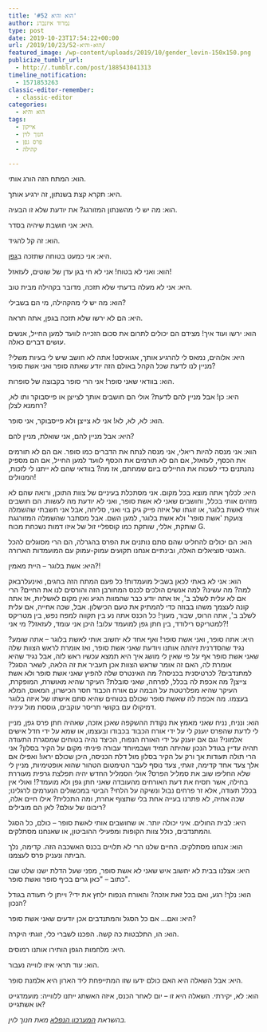 ```yaml
---
title: 'הוא והיא #52'
author: נמרוד איזנברג
type: post
date: 2019-10-23T17:54:22+00:00
url: /2019/10/23/הוא-והיא-52/
featured_image: /wp-content/uploads/2019/10/gender_levin-150x150.png
publicize_tumblr_url:
  - http://.tumblr.com/post/188543041313
timeline_notification:
  - 1571853263
classic-editor-remember:
  - classic-editor
categories:
  - הוא והיא
tags:
  - אייקון
  - חנוך לוין
  - פרס גפן
  - קהילה

---
```

הוא: המתח הזה הורג אותי.

היא: תקרא קצת בשנתון, זה ירגיע אותך.

הוא: מה יש לי מהשנתון המזורגג? את יודעת שלא זו הבעיה.

היא: אני חושבת שיהיה בסדר.

הוא: זה קל להגיד.

היא: אני כמעט בטוחה שתזכה ב[גפן][1].

הוא: ואני לא בטוח! אני לא חי בגן עדן של שוטים, לעזאזל!

היא: אני לא מעלה בדעתי שלא תזכה, מדובר בקהילה מבית טוב.

הוא: מה יש לי מהקהילה, מי הם בשבילי?

היא: הם לא ירשו שלא תזכה בגפן, אתה תראה.

הוא: ירשו ועוד איך! מצידם הם יכולים לתרום את סכום הזכייה לוועד למען החייל, אנשים עושים דברים כאלה.

היא: אלוהים, נמאס לי להרגיע אותך, אגואיסט! אתה לא חושב שיש לי בעיות משלי? מניין לנו לדעת שכל הקהל באולם הזה יודע שאתה סופר ואני אשת סופר?

הוא: בוודאי שאני סופר! אני הרי סופר בקבוצה של סופרות.

היא: כן! אבל מניין להם לדעת? אולי הם חושבים אותך לצייצן או פייסבוקר ותו לא, רחמנא לצלן?

הוא: לא, לא, לא! אני לא צייצן ולא פייסבוקר, אני סופר.

היא: אבל מניין להם, אני שואלת, מניין להם?

הוא: אני מנסה להיות ריאלי, אני מנסה לנתח את הדברים כמו סופר. אם הם לא תורמים את הכסף, לעזאזל, אם הם לא תורמים את הכסף לוועד למען החייל, אם הם מספיק נהנתנים כדי לשכוח את החיילים ביום שמחתם, אז מה? בוודאי שהם לא ייתנו לי לזכות, המנוולים!

היא: לכלוך אתה מוצא בכל מקום. אני מסתכלת בעיניים של צוות התוכן, ורואה שהם לא מזהים אותי בכלל, וחושבים שאני לא אשת סופר, ואני לא יודעת מה לעשות. הם חושבים אותי לאשת בלוגר, או זוגתו של איזה פייק גיק בוי ואני, סליחה, אבל אני חשבתי שהשמלה צועקת 'אשת סופר' ולא אשת בלוגר, למען השם. אבל מסתבר שהשמלה המזורגגת שותקת, אללי, שותקת כמו קוספליי זול של איזו דמות נשכחת מכוח G.

הוא: הם יכולים להחליט שהם סתם נותנים את הפרס בהגרלה, הם הרי מסוגלים להכל האנטי סוציאלים האלה, ובינתיים אנחנו תקועים עמוק-עמוק עם המועמדות הארורה.

היא: אשת בלוגר &#8211; היית מאמין?!

הוא: אני לא באתי לכאן בשביל מועמדות! כל פעם המתח הזה בחגים, ואינעלרבאק למה? מה עשינו? למה אנשים הולכים לכנס המחורבן הזה והורסים לנו את החיים? הרי אם לא עלית לשלב ב', אז אתה יודע כבר שהמוות הגיע ואין מקום לאשליות, אז אתה קונה לעצמך משהו בבוזה כדי להמתיק את טעם הכישלון. אבל, שכה אחייה, אם עלית לשלב ב', אתה הרוס, שבור, מעוך! כל הכנס אתה נע בין תקווה למפח נפש, בין מטריקס למטריקס רילודד, בין חתן גפן למועמד עלוב! היכן אני עומד, לעזאזל? מי אני?!

היא: אתה סופר, ואני אשת סופר! ואף אחד לא יחשוב אותי לאשת בלוגר &#8211; אתה שומע? נגיד שהסדרנית זיהתה אותנו ויודעת שאני אשת סופר, ואז אומרת לראש הצוות שלה שאני אשת סופר אף על פי שאין לי מושג איך היא תמצא עכשיו ראש לזה, אבל נגיד שהיא אומרת לה, האם זה אומר שראש הצוות אכן תעביר את זה הלאה, לשאר הסגל? למתנדבים? לכרטיסנית בכניסה? מה האינטרס שלה להפיץ שאני אשת סופר ולא אשת צייצן? מה אכפת לה בכלל, לפרחה, שאני סובלת? העיקר שהיא מאושרת, המופקרת, העיקר שהיא מפלרטטת על הבמה עם אורח הכבוד חסר הכישרון, המאוס, המלא בעצמו. מה אכפת לה שאשת סופר שכולם בטוחים שהיא סתם אישתו של איזה בלוגר דמיקולו עם בקושי תריסר עוקבים, גוססת מול עיניה.

הוא: ונניח, נניח שאני מאמץ את נקודת ההשקפה שאכן אזכה, שאהיה חתן פרס גפן, מניין לי לדעת שהפרס יוענק לי על ידי אורח הכבוד בכבודו ובעצמו, או שמא על ידי חדל אישים אלמוני? וגם אם יוענק על ידי האורח הנפוח, הכיצד נהיה בטוחים שמסגרת התעודה תהיה עדיין בגודל הנכון שהיתה תמיד ושבמיוחד עבורה פיניתי מקום על הקיר בסלון? אני הרי תולה תעודות אך ורק על הקיר בסלון מול דלת הכניסה, היכן שכולם יראו! ואפילו אם אלך צעד אחד קדימה, זוגתי, צעד נוסף לעבר הטימטום הטהור שהוא אופטימיות, מניין לי שלא החליפו שוב את סמליל הפרס? אולי הסמליל החדש יהיה תפלצת גרפית מעוררת בחילה, אשר תסיח את דעת האורחים מהעובדה שאני חתן גפן ולא מועמד?! ואולי אין בכלל תעודה, אלא זר פרחים נבול ונשיקה על הלחי? הביטי במכשולים הנערמים לרגלינו; שכה אחיה, לא פתרנו בעייה אחת בלי שתצוף אחרת, ומה התכלית? אילו חיים אלה, ריבונו של עולם? לאן הם מובילים?

היא: לבית החולים. איני יכולה יותר. או שחושבים אותי לאשת סופר &#8211; כולם, כל הסגל והמתנדבים, כולל צוות הקופות ומפעילי ההוביטון, או שאנחנו מסתלקים.

הוא: אנחנו מסתלקים. החיים שלנו הרי לא תלויים בכנס האשכבה הזה. קדימה, נלך הביתה ונעניק פרס לעצמנו.

היא: אצלנו בבית לא יחשוב איש שאני לא אשת סופר, מפני שעל הדלת ישנו שלט שבו כתוב – "כאן גרים בכיף סופר ואשת סופר".

הוא: נלך! רגע, ואם בכל זאת אזכה? והאורח הנפוח ילחץ את ידי? וייתן לי תעודה בגודל הנכון?

היא: ואם&#8230; אם כל הסגל והמתנדבים אכן יודעים שאני אשת סופר?

הוא: הו, התלבטות כה קשה. הפכנו לשברי כלי, זוגתי היקרה.

היא: מלחמות הגפן הותירו אותנו רמוסים.

הוא: עוד תראי איזו לווייה נעבור.

היא: אבל השאלה היא האם כולם ידעו שזו המתייפחת ליד הארון היא אלמנת סופר.

הוא: לא, יקירתי. השאלה היא זו – יום לאחר הכנס, איזה האשתג ייתנו ללווייה: מועמדגייט או אשתגייט?

_בהשראת [המערכון הנפלא][2] מאת חנוך לוין._

 [1]: https://geffen.sf-f.org.il/geffen_2022/%d7%9e%d7%95%d7%a2%d7%9e%d7%93%d7%99-%d7%a4%d7%a8%d7%a1-%d7%92%d7%a4%d7%9f-%d7%9c%d7%a9%d7%a0%d7%aa-2019/
 [2]: https://www.youtube.com/watch?v=5VREJfswzQE